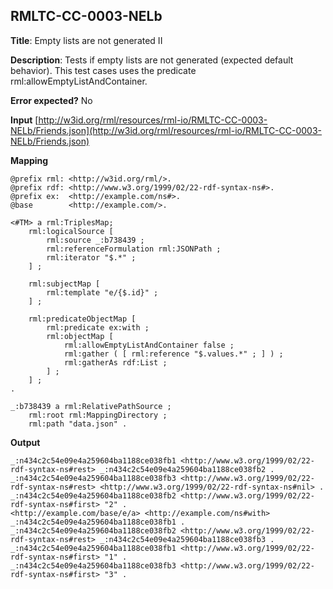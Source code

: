 ## RMLTC-CC-0003-NELb

**Title**: Empty lists are not generated II

**Description**: Tests if empty lists are not generated (expected default behavior). This test cases uses the predicate rml:allowEmptyListAndContainer.

**Error expected?** No

**Input**
 [http://w3id.org/rml/resources/rml-io/RMLTC-CC-0003-NELb/Friends.json](http://w3id.org/rml/resources/rml-io/RMLTC-CC-0003-NELb/Friends.json)

**Mapping**
```
@prefix rml: <http://w3id.org/rml/>.
@prefix rdf: <http://www.w3.org/1999/02/22-rdf-syntax-ns#>.
@prefix ex:  <http://example.com/ns#>.
@base        <http://example.com/>.

<#TM> a rml:TriplesMap;
    rml:logicalSource [
        rml:source _:b738439 ;
        rml:referenceFormulation rml:JSONPath ;
        rml:iterator "$.*" ;
    ] ;

    rml:subjectMap [
        rml:template "e/{$.id}" ;
    ] ;

    rml:predicateObjectMap [
        rml:predicate ex:with ;
        rml:objectMap [
            rml:allowEmptyListAndContainer false ;
            rml:gather ( [ rml:reference "$.values.*" ; ] ) ;
            rml:gatherAs rdf:List ;
        ] ;
    ] ;
.

_:b738439 a rml:RelativePathSource ;
    rml:root rml:MappingDirectory ;
    rml:path "data.json" .
```

**Output**
```
_:n434c2c54e09e4a259604ba1188ce038fb1 <http://www.w3.org/1999/02/22-rdf-syntax-ns#rest> _:n434c2c54e09e4a259604ba1188ce038fb2 .
_:n434c2c54e09e4a259604ba1188ce038fb3 <http://www.w3.org/1999/02/22-rdf-syntax-ns#rest> <http://www.w3.org/1999/02/22-rdf-syntax-ns#nil> .
_:n434c2c54e09e4a259604ba1188ce038fb2 <http://www.w3.org/1999/02/22-rdf-syntax-ns#first> "2" .
<http://example.com/base/e/a> <http://example.com/ns#with> _:n434c2c54e09e4a259604ba1188ce038fb1 .
_:n434c2c54e09e4a259604ba1188ce038fb2 <http://www.w3.org/1999/02/22-rdf-syntax-ns#rest> _:n434c2c54e09e4a259604ba1188ce038fb3 .
_:n434c2c54e09e4a259604ba1188ce038fb1 <http://www.w3.org/1999/02/22-rdf-syntax-ns#first> "1" .
_:n434c2c54e09e4a259604ba1188ce038fb3 <http://www.w3.org/1999/02/22-rdf-syntax-ns#first> "3" .
```


